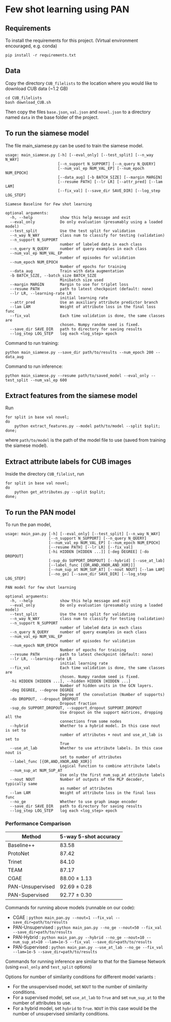 # Few shot learning using PAN
## Requirements
To install the requirements for this project. (Virtual environment encouraged, e.g. conda) 

```
pip install -r requirements.txt
```

## Data
Copy the directory `CUB_filelists` to the location where you would like to download 
CUB data (\~1.2 GB)

```
cd CUB_filelists
bash download_CUB.sh
``` 

Then copy the files `base.json`, `val.json` and `novel.json` to a directory named `data` in the base folder of the project.

## To run the siamese model
The file main_siamese.py can be used to train the siamese model. 
```
usage: main_siamese.py [-h] [--eval_only] [--test_split] [--n_way N_WAY]
                       [--n_support N_SUPPORT] [--n_query N_QUERY]
                       [--num_val_ep NUM_VAL_EP] [--num_epoch NUM_EPOCH]
                       [--data_aug] [-b BATCH_SIZE] [--margin MARGIN]
                       [--resume PATH] [--lr LR] [--attr_pred] [--lam LAM]
                       [--fix_val] [--save_dir SAVE_DIR] [--log_step LOG_STEP]

Siamese Baseline for Few shot learning

optional arguments:
  -h, --help            show this help message and exit
  --eval_only           Do only evaluation (presumably using a loaded model)
  --test_split          Use the test split for validation
  --n_way N_WAY         class num to classify for testing (validation)
  --n_support N_SUPPORT
                        number of labeled data in each class
  --n_query N_QUERY     number of query examples in each class
  --num_val_ep NUM_VAL_EP
                        number of episodes for validation
  --num_epoch NUM_EPOCH
                        Number of epochs for training
  --data_aug            Train with data augmentation
  -b BATCH_SIZE, --batch_size BATCH_SIZE
                        Minibatch size used
  --margin MARGIN       Margin to use for triplet loss
  --resume PATH         path to latest checkpoint (default: none)
  --lr LR, --learning-rate LR
                        initial learning rate
  --attr_pred           Use an auxiliary attribute predictor branch
  --lam LAM             Weight of attribute loss in the final loss func
  --fix_val             Each time validation is done, the same classes are
                        chosen. Numpy random seed is fixed.
  --save_dir SAVE_DIR   path to directory for saving results
  --log_step LOG_STEP   log each <log_step> epoch

```
Command to run training:
```
python main_siamese.py --save_dir path/to/results --num_epoch 200 --data_aug
```
Command to run inference:
```
python main_siamese.py --resume path/to/saved_model --eval_only --test_split --num_val_ep 600
```

## Extract features from the siamese model
Run
```
for split in base val novel;
do
    python extract_features.py --model path/to/model --split $split;
done;
```
where `path/to/model` is the path of the model file to use (saved from training the siamese model).

## Extract attribute labels for CUB images
Inside the directory `CUB_filelist`, run
```
for split in base val novel;
do
    python get_attributes.py --split $split;
done;
```

## To run the PAN model
To run the pan model, 
```
usage: main_pan.py [-h] [--eval_only] [--test_split] [--n_way N_WAY]
                   [--n_support N_SUPPORT] [--n_query N_QUERY]
                   [--num_val_ep NUM_VAL_EP] [--num_epoch NUM_EPOCH]
                   [--resume PATH] [--lr LR] [--fix_val]
                   [-hi HIDDEN [HIDDEN ...]] [-deg DEGREE] [-do DROPOUT]
                   [-sup_do SUPPORT_DROPOUT] [--hybrid] [--use_at_lab]
                   [--label_func [{OR,AND,XNOR,AND_XOR}]]
                   [--num_sup_at NUM_SUP_AT] [--nout NOUT] [--lam LAM]
                   [--no_ge] [--save_dir SAVE_DIR] [--log_step LOG_STEP]

PAN model for few shot learning

optional arguments:
  -h, --help            show this help message and exit
  --eval_only           Do only evaluation (presumably using a loaded model)
  --test_split          Use the test split for validation
  --n_way N_WAY         class num to classify for testing (validation)
  --n_support N_SUPPORT
                        number of labeled data in each class
  --n_query N_QUERY     number of query examples in each class
  --num_val_ep NUM_VAL_EP
                        number of episodes for validation
  --num_epoch NUM_EPOCH
                        Number of epochs for training
  --resume PATH         path to latest checkpoint (default: none)
  --lr LR, --learning-rate LR
                        initial learning rate
  --fix_val             Each time validation is done, the same classes are
                        chosen. Numpy random seed is fixed.
  -hi HIDDEN [HIDDEN ...], --hidden HIDDEN [HIDDEN ...]
                        Number of hidden units in the GCN layers.
  -deg DEGREE, --degree DEGREE
                        Degree of the convolution (Number of supports)
  -do DROPOUT, --dropout DROPOUT
                        Dropout fraction
  -sup_do SUPPORT_DROPOUT, --support_dropout SUPPORT_DROPOUT
                        Use dropout on the support matrices, dropping all the
                        connections from some nodes
  --hybrid              Whether to a hybrid model. In this case nout is set to
                        number of attributes + nout and use_at_lab is set to
                        True
  --use_at_lab          Whether to use attribute labels. In this case nout is
                        set to number of attributes
  --label_func [{OR,AND,XNOR,AND_XOR}]
                        Logical function to combine attribute labels
  --num_sup_at NUM_SUP_AT
                        Use only the first num_sup_at attribute labels
  --nout NOUT           Number of outputs of the MLP decoder, typically same
                        as number of attributes
  --lam LAM             Weight of attribute loss in the final loss func
  --no_ge               Whether to use graph image encoder
  --save_dir SAVE_DIR   path to directory for saving results
  --log_step LOG_STEP   log each <log_step> epoch

```

### Performance Comparison 

| Method           | 5-way 5-shot accuracy |
|------------------|-----------------------|
| Baseline++       | 83.58                 |
| ProtoNet         | 87.42                 |
| Trinet           | 84.10                 |
| TEAM             | 87.17                 |
| CGAE             | 88.00 $\pm$ 1.13      |
| PAN-Unsupervised | 92.69 $\pm$ 0.28      |
| PAN-Supervised   | 92.77 $\pm$ 0.30      |

Commands for running above models (runnable on our code):
- CGAE : `python main_pan.py --nout=1 --fix_val --save_dir=path/to/results`
- PAN-Unsupervised : `python main_pan.py --no_ge --nout=50 --fix_val --save_dir=path/to/results`
- PAN-Hybrid : `python main_pan.py --hybrid --no_ge --nout=10 --num_sup_at=10 --lam=1e-5 --fix_val --save_dir=path/to/results`
- PAN-Supervised : `python main_pan.py --use_at_lab --no_ge --fix_val --lam=1e-5 --save_dir=path/to/results`

Commands for running inference are similar to that for the Siamese Network (using `eval_only` and `test_split` options)

Options for number of similarity conditions for different model variants : 
- For the unsupervised model, set `NOUT` to the number of similarity conditions. 
- For a supervised model, set `use_at_lab` to `True` and set `num_sup_at` to the number of attributes to use.
- For a hybrid model, set `hybrid` to `True`. `NOUT` in this case would be the number of unsupervised similarity conditions.

 